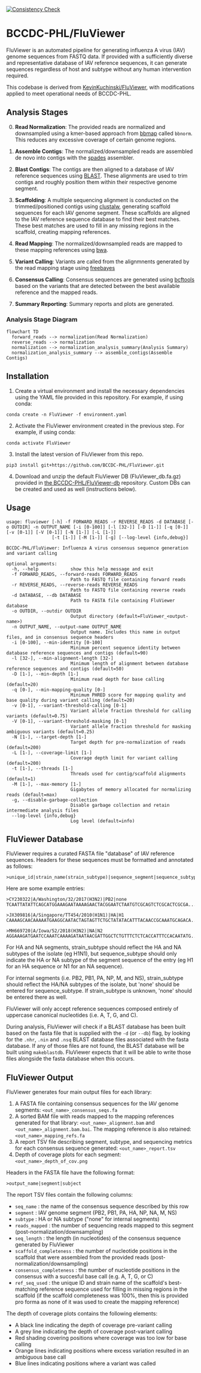 [![Consistency Check](https://github.com/BCCDC-PHL/FluViewer/actions/workflows/consistency_check.yml/badge.svg)](https://github.com/BCCDC-PHL/FluViewer/actions/workflows/consistency_check.yml)

# BCCDC-PHL/FluViewer

FluViewer is an automated pipeline for generating influenza A virus (IAV) genome sequences from FASTQ data. If provided with a sufficiently diverse and representative database of IAV reference sequences, it can generate sequences regardless of host and subtype without any human intervention required.

This codebase is derived from [KevinKuchinski/FluViewer](https://github.com/KevinKuchinski/FluViewer), with modifications applied to meet operational needs of BCCDC-PHL.

## Analysis Stages

0. **Read Normalization**: The provided reads are normalized and downsampled using a kmer-based approach from [bbmap](https://sourceforge.net/projects/bbmap) called `bbnorm`. This reduces any excessive coverage of certain genome regions.

1. **Assemble Contigs**: The normalized/downsampled reads are assembled de novo into contigs with the [spades](https://github.com/ablab/spades) assembler.

2. **Blast Contigs**: The contigs are then aligned to a database of IAV reference sequences using [BLAST](http://blast.ncbi.nlm.nih.gov/Blast.cgi?PAGE_TYPE=BlastDocs).
These alignments are used to trim contigs and roughly position them within their respective genome segment.

3. **Scaffolding**: A multiple sequencing alignment is conducted on the trimmed/positioned contigs using [clustalw](http://www.clustal.org), generating scaffold sequences for each IAV genome segment.
These scaffolds are aligned to the IAV reference sequence database to find their best matches.
These best matches are used to fill in any missing regions in the scaffold, creating mapping references.

4. **Read Mapping**: The normalized/downsampled reads are mapped to these mapping references using [bwa](https://github.com/lh3/bwa).

5. **Variant Calling**: Variants are called from the alignmnents generated by the read mapping stage using [freebayes](https://github.com/freebayes/freebayes)

6. **Consensus Calling**: Consensus sequences are generated using [bcftools](https://samtools.github.io/bcftools/bcftools.html) based on the variants that are detected between the best available reference and the mapped reads.

7. **Summary Reporting**: Summary reports and plots are generated.

### Analysis Stage Diagram

```mermaid
flowchart TD
  forward_reads --> normalization(Read Normalization)
  reverse_reads --> normalization
  normalization --> normalization_analysis_summary(Analysis Summary)
  normalization_analysis_summary --> assemble_contigs(Assemble Contigs)
```

## Installation
1. Create a virtual environment and install the necessary dependencies using the YAML file provided in this repository. For example, if using conda:

```
conda create -n FluViewer -f environment.yaml
```

2. Activate the FluViewer environment created in the previous step. For example, if using conda:

```
conda activate FluViewer
```

3. Install the latest version of FluViewer from this repo.

```
pip3 install git+https://github.com/BCCDC-PHL/FluViewer.git
```

4. Download and unzip the default FluViewer DB (FluViewer_db.fa.gz) provided in [the BCCDC-PHL/FluViewer-db](https://github.com/BCCDC-PHL/FluViewer-db) repository. Custom DBs can be created and used as well (instructions below).

## Usage

```
usage: fluviewer [-h] -f FORWARD_READS -r REVERSE_READS -d DATABASE [-o OUTDIR] -n OUTPUT_NAME [-i [0-100]] [-l [32-]] [-D [1-]] [-q [0-]] [-v [0-1]] [-V [0-1]] [-N [1-]] [-L [1-]]
                 [-t [1-]] [-M [1-]] [-g] [--log-level {info,debug}]

BCCDC-PHL/FluViewer: Influenza A virus consensus sequence generation and variant calling

optional arguments:
  -h, --help            show this help message and exit
  -f FORWARD_READS, --forward-reads FORWARD_READS
                        Path to FASTQ file containing forward reads
  -r REVERSE_READS, --reverse-reads REVERSE_READS
                        Path to FASTQ file containing reverse reads
  -d DATABASE, --db DATABASE
                        Path to FASTA file containing FluViewer database
  -o OUTDIR, --outdir OUTDIR
                        Output directory (default=FluViewer_<output-name>)
  -n OUTPUT_NAME, --output-name OUTPUT_NAME
                        Output name. Includes this name in output files, and in consensus sequence headers
  -i [0-100], --min-identity [0-100]
                        Minimum percent sequence identity between database reference sequences and contigs (default=90)
  -l [32-], --min-alignment-length [32-]
                        Minimum length of alignment between database reference sequences and contigs (default=50)
  -D [1-], --min-depth [1-]
                        Minimum read depth for base calling (default=20)
  -q [0-], --min-mapping-quality [0-]
                        Minimum PHRED score for mapping quality and base quality during variant calling (default=20)
  -v [0-1], --variant-threshold-calling [0-1]
                        Variant allele fraction threshold for calling variants (default=0.75)
  -V [0-1], --variant-threshold-masking [0-1]
                        Variant allele fraction threshold for masking ambiguous variants (default=0.25)
  -N [1-], --target-depth [1-]
                        Target depth for pre-normalization of reads (default=200)
  -L [1-], --coverage-limit [1-]
                        Coverage depth limit for variant calling (default=200)
  -t [1-], --threads [1-]
                        Threads used for contig/scaffold alignments (default=1)
  -M [1-], --max-memory [1-]
                        Gigabytes of memory allocated for normalizing reads (default=max)
  -g, --disable-garbage-collection
                        Disable garbage collection and retain intermediate analysis files
  --log-level {info,debug}
                        Log level (default=info)
```


## FluViewer Database

FluViewer requires a curated FASTA file "database" of IAV reference sequences. Headers for these sequences must be formatted and annotated as follows:
```
>unique_id|strain_name(strain_subtype)|sequence_segment|sequence_subtype
```
Here are some example entries:
```
>CY230322|A/Washington/32/2017(H3N2)|PB2|none
TCAATTATATTCAGCATGGAAAGAATAAAAGAACTACGGAATCTAATGTCGCAGTCTCGCACTCGCGA...

>JX309816|A/Singapore/TT454/2010(H1N1)|HA|H1
CAAAAGCAACAAAAATGAAGGCAATACTAGTAGTTCTGCTATATACATTTACAACCGCAAATGCAGACA...

>MH669720|A/Iowa/52/2018(H3N2)|NA|N2
AGGAAAGATGAATCCAAATCAAAAGATAATAACGATTGGCTCTGTTTCTCTCACCATTTCCACAATATG...
```
For HA and NA segments, strain_subtype should reflect the HA and NA subtypes of the isolate (eg H1N1), but sequence_subtype should only indicate the HA or NA subtype of the segment sequence of the entry (eg H1 for an HA sequence or N1 for an NA sequence).

For internal segments (i.e. PB2, PB1, PA, NP, M, and NS), strain_subtype should reflect the HA/NA subtypes of the isolate, but 'none' should be entered for sequence_subtype. If strain_subtype is unknown, 'none' should be entered there as well.

FluViewer will only accept reference sequences composed entirely of uppercase canonical nucleotides (i.e. A, T, G, and C).

During analysis, FluViewer will check if a BLAST database has been built based on the fasta file that is supplied with the `-d` (or `--db`) flag, by looking for the `.nhr`, `.nin` and `.nsq` BLAST database files associated with the fasta database. If any of those files are not found, the BLAST database will be built using `makeblastdb`. FluViewer expects that it will be able to write those files alongside the fasta database when this occurs.

## FluViewer Output

FluViewer generates four main output files for each library:

1. A FASTA file containing consensus sequences for the IAV genome segments: `<out_name>_consensus_seqs.fa`
2. A sorted BAM file with reads mapped to the mapping references generated for that library: `<out_name>_alignment.bam` and `<out_name>_alignment.bam.bai`. The mapping reference is also retained: `<out_name>_mapping_refs.fa`
3. A report TSV file describing segment, subtype, and sequencing metrics for each consensus sequence generated: `<out_name>_report.tsv`
4. Depth of coverage plots for each segment: `<out_name>_depth_of_cov.png`

Headers in the FASTA file have the following format:
```
>output_name|segment|subject
```


The report TSV files contain the following columns:

- `seq_name` : the name of the consensus sequence described by this row
- `segment` : IAV genome segment (PB2, PB1, PA, HA, NP, NA, M, NS)
- `subtype` : HA or NA subtype ("none" for internal segments)
- `reads_mapped` : the number of sequencing reads mapped to this segment (post-normalization/downsampling)
- `seq_length` : the length (in nucleotides) of the consensus sequence generated by FluViewer
- `scaffold_completeness` : the number of nucleotide positions in the scaffold that were assembled from the provided reads (post-normalization/downsampling)
- `consensus_completeness` : the number of nucleotide positions in the consensus with a succesful base call (e.g. A, T, G, or C)
- `ref_seq_used` : the unique ID and strain name of the scaffold's best-matching reference sequence used for filling in missing regions in the scaffold (if the scaffold completeness was 100%, then this is provided pro forma as none of it was used to create the mapping reference)


The depth of coverage plots contains the following elements:
- A black line indicating the depth of coverage pre-variant calling
- A grey line indicating the depth of coverage post-variant calling
- Red shading covering positions where coverage was too low for base calling
- Orange lines indicating positions where excess variation resulted in an ambiguous base call
- Blue lines indicating positions where a variant was called
